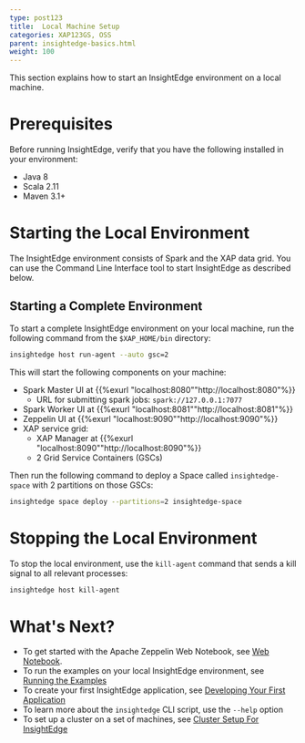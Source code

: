 ```yaml
---
type: post123
title:  Local Machine Setup
categories: XAP123GS, OSS
parent: insightedge-basics.html
weight: 100
---
```


This section explains how to start an InsightEdge environment on a local machine.

# Prerequisites

Before running InsightEdge, verify that you have the following installed in your environment:

* Java 8
* Scala 2.11
* Maven 3.1+

# Starting the Local Environment

The InsightEdge environment consists of Spark and the XAP data grid. You can use the Command Line Interface tool to start InsightEdge as described below. 

## Starting a Complete Environment

To start a complete InsightEdge environment on your local machine, run the following command from the `$XAP_HOME/bin` directory:

```bash
insightedge host run-agent --auto gsc=2
```

This will start the following components on your machine:

* Spark Master UI at {{%exurl "localhost:8080""http://localhost:8080"%}}
   * URL for submitting spark jobs: `spark://127.0.0.1:7077`
* Spark Worker UI at {{%exurl "localhost:8081""http://localhost:8081"%}}
* Zeppelin UI at {{%exurl "localhost:9090""http://localhost:9090"%}}
* XAP service grid:
    * XAP Manager at {{%exurl "localhost:8090""http://localhost:8090"%}}
	* 2 Grid Service Containers (GSCs)
	
Then run the following command to deploy a Space called `insightedge-space` with 2 partitions on those GSCs:

```bash
insightedge space deploy --partitions=2 insightedge-space
```

# Stopping the Local Environment

To stop the local environment, use the `kill-agent` command that sends a kill signal to all relevant processes:

```bash
insightedge host kill-agent
```

# What's Next?

* To get started with the Apache Zeppelin Web Notebook, see [Web Notebook](insightedge-zeppelin.html).
* To run the examples on your local InsightEdge environment, see [Running the Examples](insightedge-examples.html)
* To create your first InsightEdge application, see [Developing Your First Application](insightedge-first-app.html)
* To learn more about the `insightedge` CLI script, use the `--help` option
* To set up a cluster on a set of machines, see [Cluster Setup For InsightEdge](../admin/admin-ie-cluster_setup.html)
